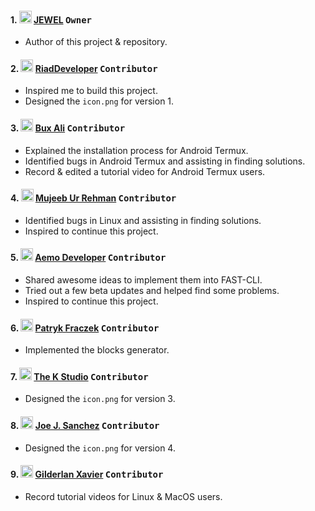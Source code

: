 #### 1. <img src="https://github.com/jewelshkjony.png" height="20" width="20"/> [JEWEL](https://github.com/jewelshkjony/) <kbd>Owner</kbd>
- Author of this project & repository.

#### 2. <img src="https://github.com/RiadDeveloper.png" height="20" width="20"/> [RiadDeveloper](https://github.com/RiadDeveloper/) <kbd>Contributor</kbd>
- Inspired me to build this project.
- Designed the `icon.png` for version 1.

#### 3. <img src="https://github.com/buxipro.png" height="20" width="20"/> [Bux Ali](https://github.com/buxipro/) <kbd>Contributor</kbd>
- Explained the installation process for Android Termux.
- Identified bugs in Android Termux and assisting in finding solutions.
- Record & edited a tutorial video for Android Termux users.

#### 4. <img src="https://github.com/lilmujeeb.png" height="20" width="20"/> [Mujeeb Ur Rehman](https://github.com/lilmujeeb/) <kbd>Contributor</kbd>
- Identified bugs in Linux and assisting in finding solutions.
- Inspired to continue this project.

#### 5. <img src="https://github.com/MahmoudHooda2019.png" height="20" width="20"/> [Aemo Developer](https://github.com/MahmoudHooda2019/) <kbd>Contributor</kbd>
- Shared awesome ideas to implement them into FAST-CLI.
- Tried out a few beta updates and helped find some problems.
- Inspired to continue this project.

#### 6. <img src="https://github.com/patryk84a.png" height="20" width="20"/> [Patryk Fraczek](https://github.com/patryk84a/) <kbd>Contributor</kbd>
- Implemented the blocks generator.

#### 7. <img src="https://github.com/TheKStudio25.png" height="20" width="20"/> [The K Studio](https://github.com/TheKStudio25/) <kbd>Contributor</kbd>
- Designed the `icon.png` for version 3.

#### 8. <img src="https://github.com/Joejsanz.png" height="20" width="20"/> [Joe J. Sanchez](https://github.com/Joejsanz/) <kbd>Contributor</kbd>
- Designed the `icon.png` for version 4.

#### 9. <img src="https://github.com/GXDEVS.png" height="20" width="20"/> [Gilderlan Xavier](https://github.com/GXDEVS/) <kbd>Contributor</kbd>
- Record tutorial videos for Linux & MacOS users.
